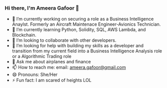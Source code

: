 ###                                 Hi there, I'm Ameera Gafoor 👋

<!--
**SGafoor/SGafoor** is a ✨ _special_ ✨ repository because its `README.md` (this file) appears on your GitHub profile.

Here are some ideas to get you started: -->

- 🔭 I’m currently working on securing a role as a Business Intelligence Anaylst. Formerly an Aircraft Maintenace Engineer-Avionics Technician.
- 🌱 I’m currently learning Python, Solidity, SQL, AWS Lambda, and Blockchain.
- 👯 I’m looking to collaborate with other developers.
- 🤔 I’m looking for help with building my skills as a developer and transition from my current field into a Business Intelligence Analysis role or a Algorithmic Trading role
- 💬 Ask me about airplanes and finance
- 📫 How to reach me: email: ameera.gafoor@gmail.com
- 😄 Pronouns: She/Her
- ⚡ Fun fact: I am scared of heights LOL

